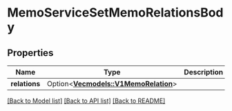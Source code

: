 # MemoServiceSetMemoRelationsBody

## Properties

Name | Type | Description | Notes
------------ | ------------- | ------------- | -------------
**relations** | Option<[**Vec<models::V1MemoRelation>**](v1MemoRelation.md)> |  | [optional]

[[Back to Model list]](../README.md#documentation-for-models) [[Back to API list]](../README.md#documentation-for-api-endpoints) [[Back to README]](../README.md)


